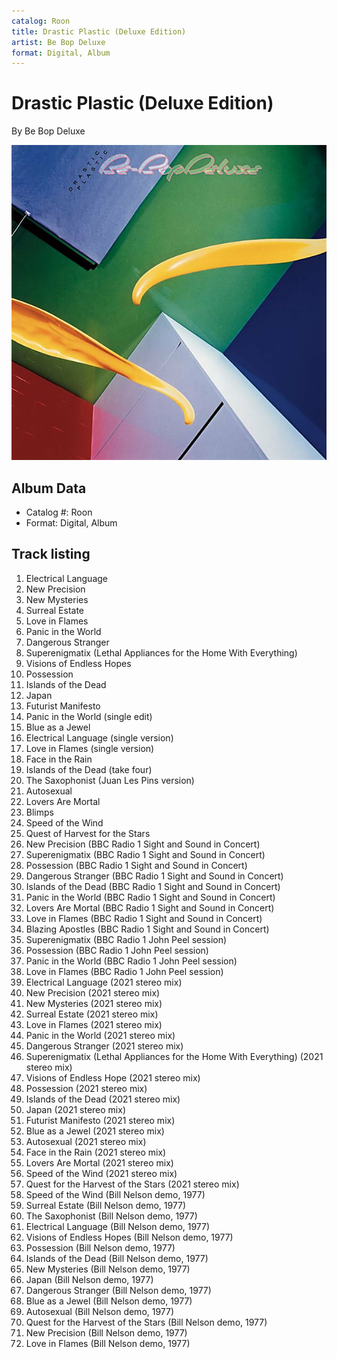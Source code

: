 ```yaml
---
catalog: Roon
title: Drastic Plastic (Deluxe Edition)
artist: Be Bop Deluxe
format: Digital, Album
---
```


# Drastic Plastic (Deluxe Edition)

By Be Bop Deluxe

![](../../assets/albumcovers/Be_Bop_Deluxe-Drastic_Plastic_Deluxe_Edition.png)

## Album Data

- Catalog #: Roon
- Format: Digital, Album


## Track listing


1. Electrical Language
2. New Precision
3. New Mysteries
4. Surreal Estate
5. Love in Flames
6. Panic in the World
7. Dangerous Stranger
8. Superenigmatix (Lethal Appliances for the Home With Everything)
9. Visions of Endless Hopes
10. Possession
11. Islands of the Dead
12. Japan
13. Futurist Manifesto
14. Panic in the World (single edit)
15. Blue as a Jewel
16. Electrical Language (single version)
17. Love in Flames (single version)
18. Face in the Rain
19. Islands of the Dead (take four)
20. The Saxophonist (Juan Les Pins version)
21. Autosexual
22. Lovers Are Mortal
23. Blimps
24. Speed of the Wind
25. Quest of Harvest for the Stars
26. New Precision (BBC Radio 1 Sight and Sound in Concert)
27. Superenigmatix (BBC Radio 1 Sight and Sound in Concert)
28. Possession (BBC Radio 1 Sight and Sound in Concert)
29. Dangerous Stranger (BBC Radio 1 Sight and Sound in Concert)
30. Islands of the Dead (BBC Radio 1 Sight and Sound in Concert)
31. Panic in the World (BBC Radio 1 Sight and Sound in Concert)
32. Lovers Are Mortal (BBC Radio 1 Sight and Sound in Concert)
33. Love in Flames (BBC Radio 1 Sight and Sound in Concert)
34. Blazing Apostles (BBC Radio 1 Sight and Sound in Concert)
35. Superenigmatix (BBC Radio 1 John Peel session)
36. Possession (BBC Radio 1 John Peel session)
37. Panic in the World (BBC Radio 1 John Peel session)
38. Love in Flames (BBC Radio 1 John Peel session)
39. Electrical Language (2021 stereo mix)
40. New Precision (2021 stereo mix)
41. New Mysteries (2021 stereo mix)
42. Surreal Estate (2021 stereo mix)
43. Love in Flames (2021 stereo mix)
44. Panic in the World (2021 stereo mix)
45. Dangerous Stranger (2021 stereo mix)
46. Superenigmatix (Lethal Appliances for the Home With Everything) (2021 stereo mix)
47. Visions of Endless Hope (2021 stereo mix)
48. Possession (2021 stereo mix)
49. Islands of the Dead (2021 stereo mix)
50. Japan (2021 stereo mix)
51. Futurist Manifesto (2021 stereo mix)
52. Blue as a Jewel (2021 stereo mix)
53. Autosexual (2021 stereo mix)
54. Face in the Rain (2021 stereo mix)
55. Lovers Are Mortal (2021 stereo mix)
56. Speed of the Wind (2021 stereo mix)
57. Quest for the Harvest of the Stars (2021 stereo mix)
58. Speed of the Wind (Bill Nelson demo, 1977)
59. Surreal Estate (Bill Nelson demo, 1977)
60. The Saxophonist (Bill Nelson demo, 1977)
61. Electrical Language (Bill Nelson demo, 1977)
62. Visions of Endless Hopes (Bill Nelson demo, 1977)
63. Possession (Bill Nelson demo, 1977)
64. Islands of the Dead (Bill Nelson demo, 1977)
65. New Mysteries (Bill Nelson demo, 1977)
66. Japan (Bill Nelson demo, 1977)
67. Dangerous Stranger (Bill Nelson demo, 1977)
68. Blue as a Jewel (Bill Nelson demo, 1977)
69. Autosexual (Bill Nelson demo, 1977)
70. Quest for the Harvest of the Stars (Bill Nelson demo, 1977)
71. New Precision (Bill Nelson demo, 1977)
72. Love in Flames (Bill Nelson demo, 1977)

